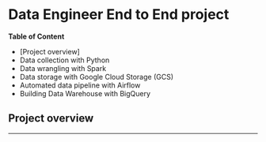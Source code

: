 # Data Engineer End to End project
**Table of Content**
- [Project overview]
- Data collection with Python
- Data wrangling with Spark
- Data storage with Google Cloud Storage (GCS)
- Automated data pipeline with Airflow
- Building Data Warehouse with BigQuery

## Project overview
___

